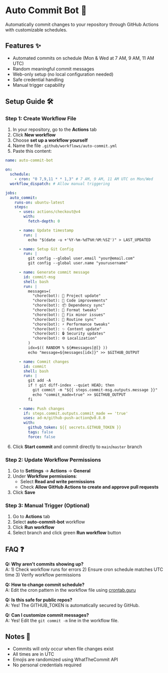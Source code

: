 # Auto Commit Bot 🤖

Automatically commit changes to your repository through GitHub Actions with customizable schedules.

## Features ✨
- Automated commits on schedule (Mon & Wed at 7 AM, 9 AM, 11 AM UTC)
- Random meaningful commit messages
- Web-only setup (no local configuration needed)
- Safe credential handling
- Manual trigger capability

## Setup Guide 🛠️

### Step 1: Create Workflow File
1. In your repository, go to the **Actions** tab
2. Click **New workflow**
3. Choose **set up a workflow yourself**
4. Name the file `.github/workflows/auto-commit.yml`
5. Paste this content:

```yaml
name: auto-commit-bot

on:
  schedule:
    - cron: "0 7,9,11 * * 1,3" # 7 AM, 9 AM, 11 AM UTC on Mon/Wed
  workflow_dispatch: # Allow manual triggering

jobs:
  auto_commit:
    runs-on: ubuntu-latest
    steps:
      - uses: actions/checkout@v4
        with:
          fetch-depth: 0

      - name: Update timestamp
        run: |
          echo "$(date -u +'%Y-%m-%dT%H:%M:%SZ')" > LAST_UPDATED

      - name: Setup Git Config
        run: |
          git config --global user.email "your@email.com"
          git config --global user.name "yourusername"

      - name: Generate commit message
        id: commit-msg
        shell: bash
        run: |
          messages=(
            "chore(bot): 🚀 Project update"
            "chore(bot): 🌟 Code improvements"
            "chore(bot): 📦 Dependency sync"
            "chore(bot): 🎨 Format tweaks"
            "chore(bot): 🐛 Fix minor issues"
            "chore(bot): 🔄 Routine sync"
            "chore(bot): ⚡ Performance tweaks"
            "chore(bot): ✨ Content update"
            "chore(bot): 🔒 Security updates"
            "chore(bot): 🌐 Localization"
          )
          idx=$(( RANDOM % ${#messages[@]} ))
          echo "message=${messages[idx]}" >> $GITHUB_OUTPUT

      - name: Commit changes
        id: commit
        shell: bash
        run: |
          git add -A
          if ! git diff-index --quiet HEAD; then
            git commit -m "${{ steps.commit-msg.outputs.message }}"
            echo "commit_made=true" >> $GITHUB_OUTPUT
          fi

      - name: Push changes
        if: steps.commit.outputs.commit_made == 'true'
        uses: ad-m/github-push-action@v0.8.0
        with:
          github_token: ${{ secrets.GITHUB_TOKEN }}
          tags: false
          force: false
```

6. Click **Start commit** and commit directly to `main`/`master` branch

### Step 2: Update Workflow Permissions
1. Go to **Settings** → **Actions** → **General**
2. Under **Workflow permissions**:
   - Select **Read and write permissions**
   - Check **Allow GitHub Actions to create and approve pull requests**
3. Click **Save**

### Step 3: Manual Trigger (Optional)
1. Go to **Actions** tab
2. Select **auto-commit-bot** workflow
3. Click **Run workflow**
4. Select branch and click green **Run workflow** button

## FAQ ❓

**Q: Why aren't commits showing up?**<br>
A: 1) Check workflow runs for errors 2) Ensure cron schedule matches UTC time 3) Verify workflow permissions

**Q: How to change commit schedule?**<br>
A: Edit the cron pattern in the workflow file using [crontab.guru](https://crontab.guru)

**Q: Is this safe for public repos?**<br>
A: Yes! The GITHUB_TOKEN is automatically secured by GitHub.

**Q: Can I customize commit messages?**<br>
A: Yes! Edit the `git commit -m` line in the workflow file.

## Notes 📌
- Commits will only occur when file changes exist
- All times are in UTC
- Emojis are randomized using WhatTheCommit API
- No personal credentials required
